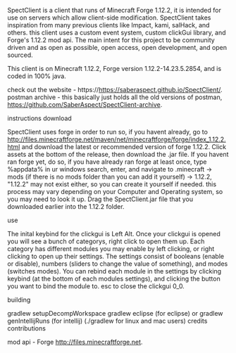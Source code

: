 

SpectClient is a client that runs of Minecraft Forge 1.12.2, it is intended for use on servers which allow client-side modification. SpectClient takes inspiration from many previous clients like Impact, kami, salHack, and others. this client uses a custom event system, custom clickGui library, and Forge's 1.12.2 mod api. The main intent for this project to be community driven and as open as possible, open access, open development, and open sourced.

This client is on Minecraft 1.12.2, Forge version 1.12.2-14.23.5.2854, and is coded in 100% java.

check out the website - https://https://saberaspect.github.io/SpectClient/.
postman archive - this basically just holds all the old versions of postman, https://github.com/SaberAspect/SpectClient-archive.

instructions
download

SpectClient uses forge in order to run so, if you havent already, go to http://files.minecraftforge.net/maven/net/minecraftforge/forge/index_1.12.2.html and download the latest or recommended version of forge 1.12.2.
Click assets at the bottom of the release, then download the .jar file.
If you havent ran forge yet, do so, if you have already ran forge at least once, type %appdata% in ur windows search, enter, and navigate to .minecraft -> mods (if there is no mods folder than you can add it yourself) -> 1.12.2, "1.12.2" may not exist either, so you can create it yourself if needed. this process may vary depending on your Computer and Operating system, so you may need to look it up.
Drag the SpectClient.jar file that you downloaded earlier into the 1.12.2 folder.

use

The inital keybind for the clickgui is Left Alt.
Once your clickgui is opened you will see a bunch of categorys, right click to open them up.
Each category has different modules you may enable by left clicking, or right clicking to open up their settings.
The settings consist of booleans (enable or disable), numbers (sliders to change the value of something), and modes (switches modes).
You can rebind each module in the settings by clicking keybind (at the bottom of each modules settings), and clicking the button you want to bind the module to.
esc to close the clickgui 0_0.

building

gradlew setupDecompWorkspace
gradlew eclipse (for eclipse) or gradlew genIntellijRuns (for intellij)
(./gradlew for linux and mac users)
credits
contributions

mod api - Forge http://files.minecraftforge.net.

